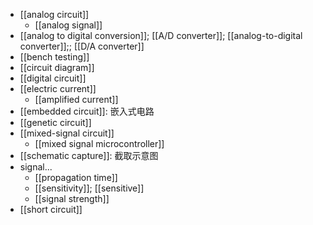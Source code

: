 - [[analog circuit]]
    - [[analog signal]]
- [[analog to digital conversion]]; [[A/D converter]]; [[analog-to-digital converter]];; [[D/A converter]]
- [[bench testing]]
- [[circuit diagram]]
- [[digital circuit]]
- [[electric current]]
    - [[amplified current]]
- [[embedded circuit]]: 嵌入式电路 
- [[genetic circuit]]
- [[mixed-signal circuit]]
    - [[mixed signal microcontroller]]
- [[schematic capture]]: 截取示意图
- signal...
    - [[propagation time]]
    - [[sensitivity]]; [[sensitive]]
    - [[signal strength]]
- [[short circuit]]
